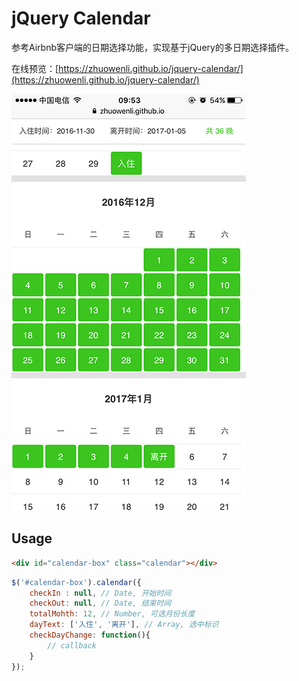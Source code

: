 # jQuery Calendar

参考Airbnb客户端的日期选择功能，实现基于jQuery的多日期选择插件。

在线预览：[https://zhuowenli.github.io/jquery-calendar/](https://zhuowenli.github.io/jquery-calendar/)

![](img/mobile.png)

## Usage

```html
<div id="calendar-box" class="calendar"></div>
```

```js
$('#calendar-box').calendar({
    checkIn : null, // Date, 开始时间
    checkOut: null, // Date, 结束时间
    totalMohth: 12, // Number, 可选月份长度
    dayText: ['入住', '离开'], // Array, 选中标识
    checkDayChange: function(){
        // callback
    }
});
```